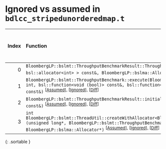 # Ignored vs assumed in `bdlcc_stripedunorderedmap.t`

<script src="../sorttable.js"></script>

|   Index | Function                                                                                                                                                                                                                                                                                                  |   Difference in number of lines |   Function size difference in bytes | Number of lines in assumed build   | Number of bytes in assumed build   | Number of lines in ignored build   | Number of bytes in ignored build   |
|--------:|:----------------------------------------------------------------------------------------------------------------------------------------------------------------------------------------------------------------------------------------------------------------------------------------------------------|--------------------------------:|------------------------------------:|:-----------------------------------|:-----------------------------------|:-----------------------------------|:-----------------------------------|
|       0 | `BloombergLP::bslmt::ThroughputBenchmarkResult::ThroughputBenchmarkResult(int, bsl::vector<int, bsl::allocator<int> > const&, BloombergLP::bslma::Allocator*)` <sup>\[[Assumed](0-assume)\], \[[Ignored](0-none)\], \[[Diff](0.diff.html)\]                                                               |                              -2 |                                   0 | 432                                | 5,791,712                          | 432                                | 5,791,296                          |
|       1 | `BloombergLP::bslmt::ThroughputBenchmark::execute(BloombergLP::bslmt::ThroughputBenchmarkResult*, int, int, bsl::function<void (bool)> const&, bsl::function<void (bool)> const&, bsl::function<void (bool)> const&)` <sup>\[[Assumed](1-assume)\], \[[Ignored](1-none)\], \[[Diff](1.diff.html)\]        |                              -2 |                                 -16 | 2,736                              | 5,786,016                          | 2,752                              | 5,785,552                          |
|       2 | `BloombergLP::bslmt::ThroughputBenchmarkResult::initialize(int, bsl::vector<int, bsl::allocator<int> > const&)` <sup>\[[Assumed](2-assume)\], \[[Ignored](2-none)\], \[[Diff](2.diff.html)\]                                                                                                              |                              -6 |                                 -32 | 192                                | 5,792,144                          | 224                                | 5,791,728                          |
|       3 | `int BloombergLP::bslmt::ThreadUtil::createWithAllocator<BloombergLP::bslmt::ThroughputBenchmark_WorkFunction>(unsigned long*, BloombergLP::bslmt::ThroughputBenchmark_WorkFunction const&, BloombergLP::bslma::Allocator*)` <sup>\[[Assumed](3-assume)\], \[[Ignored](3-none)\], \[[Diff](3.diff.html)\] |                              -7 |                                 -32 | 368                                | 5,790,832                          | 400                                | 5,790,384                          |
{: .sortable }
